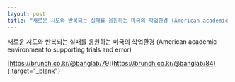 ```yaml
---
layout: post
title: "새로운 시도와 반복되는 실패를 응원하는 미국의 학업환경 (American academic environment to supporting trials and error)"
---
```

새로운 시도와 반복되는 실패를 응원하는 미국의 학업환경 (American academic environment to supporting trials and error)

[https://brunch.co.kr/@banglab/79](https://brunch.co.kr/@banglab/84){:target="_blank"}    
